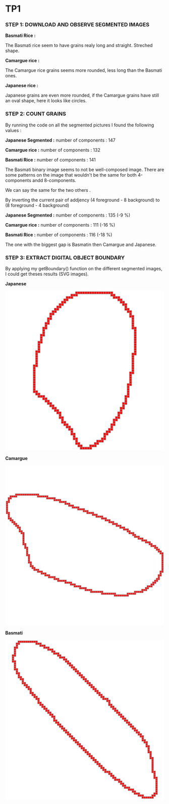 # TP1

### STEP 1: DOWNLOAD AND OBSERVE SEGMENTED IMAGES


**Basmati Rice :** 

The Basmati rice seem to have grains realy long and straight. Streched shape.


**Camargue rice :** 

The Camargue rice grains seems more rounded, less long than the Basmati ones.


**Japanese rice :** 

Japanese grains are even more rounded, if the Camargue grains have still an oval shape, here it looks like circles.



### STEP 2: COUNT GRAINS


By running the code on all the segmented pictures I found the following values :


**Japanese Segmented :**  number of components : 147

**Camargue rice :**  number of components : 132

**Basmati Rice :** number of components : 141


The Basmati binary image seems to not be well-composed image. There are some patterns on the image that wouldn't be the same for both 4-components andd 8-components.

We can say the same for the two others .

By inverting the current pair of addjency (4 foreground - 8 background) to (8 foreground - 4 background)


**Japanese Segmented :** number of components : 135 (-9 %)

**Camargue rice :** number of components : 111 (-16 %)

**Basmati Rice :** number of components : 116 (-18 %)


The one with the biggest gap is Basmatin then Camargue and Japanese.


### STEP 3: EXTRACT DIGITAL OBJECT BOUNDARY


By applying my getBoundary() function on the different segmented images, I could get theses results (SVG images).


**Japanese**

![Japanese boundary result](BoundaryJapanese.svg "Japanese Boundary result")


**Camargue**

![Camargue boundary result](BoundaryCamargue.svg "Camargue Boundary result")


**Basmati**

![Basmati boundary result](BoundaryBasmati.svg "Basmati Boundary result")


